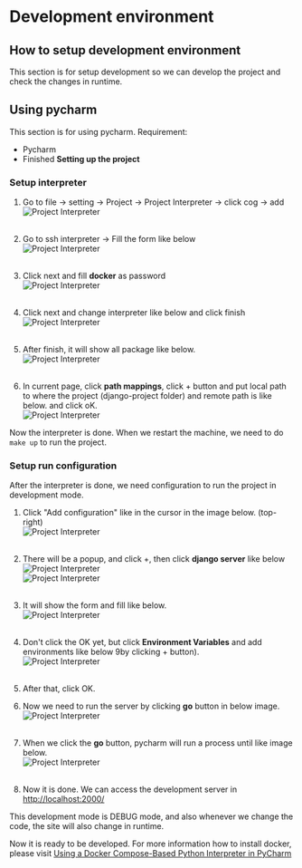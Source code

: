 # Development environment

## How to setup development environment
This section is for setup development so we can develop the project and check the changes in runtime.


## Using pycharm
This section is for using pycharm.
Requirement: 
- Pycharm
- Finished **Setting up the project**

### Setup interpreter
1. Go to file -> setting -> Project -> Project Interpreter -> click cog -> add
<br>![Project Interpreter ](../../img/development-setup/1.png "Project Interpreter")<br><br>

2. Go to ssh interpreter -> Fill the form like below
<br>![Project Interpreter ](../../img/development-setup/2.png "Project Interpreter")<br><br>

3. Click next and fill **docker** as password
<br>![Project Interpreter ](../../img/development-setup/3.png "Project Interpreter")<br><br>

4. Click next and change interpreter like below and click finish
<br>![Project Interpreter ](../../img/development-setup/4.png "Project Interpreter")<br><br>

5. After finish, it will show all package like below.
<br>![Project Interpreter ](../../img/development-setup/5.png "Project Interpreter")<br><br>

6. In current page, click **path mappings**, click + button and put local path to where the project (django-project folder) and remote path is like below. and click oK.
<br>![Project Interpreter ](../../img/development-setup/6.png "Project Interpreter")

Now the interpreter is done. When we restart the machine, we need to do `make up` to run the project.

### Setup run configuration
After the interpreter is done, we need configuration to run the project in development mode.

1. Click "Add configuration" like in the cursor in the image below. (top-right)
<br>![Project Interpreter ](../../img/development-setup/7.png "Project Interpreter")<br><br>

2. There will be a popup, and click +, then click **django server** like below
<br>![Project Interpreter ](../../img/development-setup/8.png "Project Interpreter")
<br>![Project Interpreter ](../../img/development-setup/9.png "Project Interpreter")<br><br>

3. It will show the form and fill like below. 
<br>![Project Interpreter ](../../img/development-setup/10.png "Project Interpreter")<br><br>

4. Don't click the OK yet, but click **Environment Variables** and add environments like below 9by clicking + button).
<br>![Project Interpreter ](../../img/development-setup/11.png "Project Interpreter")<br><br>

5. After that, click OK.

6. Now we need to run the server by clicking **go** button in below image.
<br>![Project Interpreter ](../../img/development-setup/12.png "Project Interpreter")<br><br>

7. When we click the **go** button, pycharm will run a process until like image below.
<br>![Project Interpreter ](../../img/development-setup/13.png "Project Interpreter")<br><br>

8. Now it is done. We can access the development server in [http://localhost:2000/](http://localhost:2000/)

This development mode is DEBUG mode, and also whenever we change the code, the site will also change in runtime.

Now it is ready to be developed.
For more information how to install docker, please visit [Using a Docker Compose-Based Python Interpreter in PyCharm](https://kartoza.com/en/blog/using-docker-compose-based-python-interpreter-in-pycharm/)


